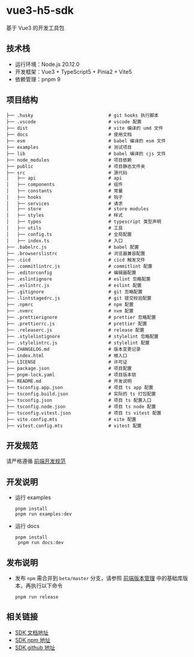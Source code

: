 # vue3-h5-sdk

基于 Vue3 的开发工具包

## 技术栈

- 运行环境：Node.js 20.12.0
- 开发框架：Vue3 + TypeScript5 + Pinia2 + Vite5
- 依赖管理：pnpm 9

## 项目结构

```shell
├── .husky                            # git hooks 执行脚本
├── .vscode                           # vscode 配置
├── dist                              # vite 编译的 umd 文件
├── docs                              # 使用文档
├── esm                               # babel 编译的 esm 文件
├── examples                          # 测试项目
├── lib                               # babel 编译的 cjs 文件
├── node_modules                      # 项目依赖
├── public                            # 项目静态文件夹
├── src                               # 源代码
│   ├── api                           # api
│   ├── components                    # 组件
│   ├── constants                     # 常量
│   ├── hooks                         # 钩子
│   ├── services                      # 请求
│   ├── store                         # store modules
│   ├── styles                        # 样式
│   ├── types                         # typescript 类型声明
│   ├── utils                         # 工具
│   ├── config.ts                     # 全局配置
│   ├── index.ts                      # 入口
├── .babelrc.js                       # babel 配置
├── .browserslistrc                   # 浏览器兼容配置
├── .cicd                             # cicd 触发文件
├── .commitlintrc.js                  # commitlint 配置
├── .editorconfig                     # 编辑器配置
├── .eslintignore                     # eslint 忽略配置
├── .eslintrc.js                      # eslint 配置
├── .gitignore                        # git 忽略配置
├── .lintstagedrc.js                  # git 提交校验配置
├── .npmrc                            # npm 配置
├── .nvmrc                            # nvm 配置
├── .prettierignore                   # prettier 忽略配置
├── .prettierrc.js                    # prettier 配置
├── .releaserc.js                     # release 配置
├── .stylelintignore                  # stylelint 忽略配置
├── .stylelintrc.js                   # stylelint 配置
├── CHANGELOG.md                      # 版本变更记录
├── index.html                        # 根入口
├── LICENSE                           # 许可证
├── package.json                      # 项目配置
├── pnpm-lock.yaml                    # 项目版本锁
├── README.md                         # 开发说明
├── tsconfig.app.json                 # 项目 ts app 配置
├── tsconfig.build.json               # 实际的 ts 打包配置
├── tsconfig.json                     # 项目 ts 配置入口
├── tsconfig.node.json                # 项目 ts node 配置
├── tsconfig.vitest.json              # 项目 ts vitest 配置
├── vite.config.mts                   # vite 配置
├── vitest.config.mts                 # vitest 配置
```

## 开发规范

请严格遵循 [前端开发规范](https://sxwy.github.io/standard/)

## 开发说明

- 运行 examples

  ```shell
  pnpm install
  pnpm run examples:dev
  ```

- 运行 docs

  ```shell
  pnpm install
   pnpm run docs:dev
  ```

## 发布说明

- 发布 `npm` 需合并到 `beta/master` 分支，请参照 [前端版本管理](https://sxwy.github.io/standard/rules/project/version.html) 中的基础库版本，再执行以下命令

  ```shell
  pnpm run release
  ```

## 相关链接

- [SDK 文档地址](https://sxwy.github.io/vue3-h5-sdk/)
- [SDK npm 地址](https://www.npmjs.com/package/@sxwy/h5-sdk)
- [SDK github 地址](https://github.com/sxwy/vue3-h5-sdk)
